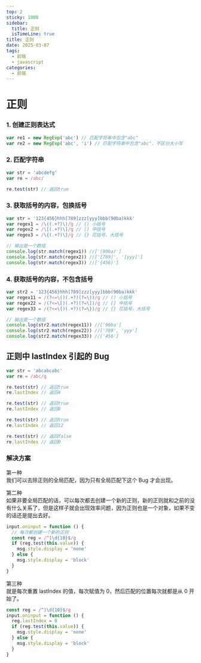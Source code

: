 ```yaml
---
top: 2
sticky: 1000
sidebar:
  title: 正则
  isTimeLine: true
title: 正则
date: 2025-03-07
tags:
  - 前端
  - javascript
categories:
  - 前端
---
```


<!--
 * @Description:
 * @Author: zhengfei.tan
 * @Date: 2024-02-04 11:07:50
 * @FilePath: \VitePress\docs\01.JavaScript\正则.md
 * @LastEditors: Please set LastEditors
 * @LastEditTime: 2025-03-07 18:00:13
-->

# 正则

### 1. 创建正则表达式

```js
var re1 = new RegExp('abc') // 匹配字符串中包含"abc"
var re2 = new RegExp('abc', 'i') // 匹配字符串中包含"abc"，不区分大小写
```

### 2. 匹配字符串

```js
var str = 'abcdefg'
var re = /abc/

re.test(str) // 返回true
```

### 3. 获取括号的内容，包换括号

```js
var str = '123{456}hhh[789]zzz[yyy]bbb(90ba)kkk'
var regex1 = /\((.+?)\)/g // () 小括号
var regex2 = /\[(.+?)\]/g // [] 中括号
var regex3 = /\{(.+?)\}/g // {} 花括号，大括号

// 输出是一个数组
console.log(str.match(regex1)) //['(90ba)']
console.log(str.match(regex2)) //['[789]', '[yyy]']
console.log(str.match(regex3)) //['{456}']
```

### 4. 获取括号的内容，不包含括号

```js
var str2 = '123{456}hhh[789]zzz[yyy]bbb(90ba)kkk'
var regex11 = /(?<=\()(.+?)(?=\))/g // () 小括号
var regex22 = /(?<=\[)(.+?)(?=\])/g // [] 中括号
var regex33 = /(?<=\{)(.+?)(?=\})/g // {} 花括号，大括号

// 输出是一个数组
console.log(str2.match(regex11)) //['90ba']
console.log(str2.match(regex22)) //['789', 'yyy']
console.log(str2.match(regex33)) //['456']
```

## 正则中 lastIndex 引起的 Bug

```js
var str = 'abcabcabc'
var re = /abc/g

re.test(str) // 返回true
re.lastIndex // 返回4

re.test(str) // 返回true
re.lastIndex // 返回8

re.test(str) // 返回true
re.lastIndex // 返回12

re.test(str) // 返回false
re.lastIndex // 返回0
```

### 解决方案

第一种  
我们可以去除正则的全局匹配，因为只有全局匹配下这个 Bug 才会出现。

第二种  
如果非要全局匹配的话，可以每次都去创建一个新的正则，新的正则就和之前的没有什么关系了，但是这样子就会出现效率问题，因为正则也是一个对象，如果不变的话还是提出去好。

```javascript
input.oninput = function () {
  // 每次都创建一个新的正则
  const reg = /^1\d{10}$/g
  if (reg.test(this.value)) {
    msg.style.display = 'none'
  } else {
    msg.style.display = 'block'
  }
}
```

第三种  
就是每次重置 lastIndex 的值，每次赋值为 0，然后匹配的位置每次就都是从 0 开始了。

```javascript
const reg = /^1\d{10}$/g
input.oninput = function () {
  reg.lastIndex = 0
  if (reg.test(this.value)) {
    msg.style.display = 'none'
  } else {
    msg.style.display = 'block'
  }
}
```
